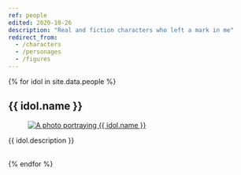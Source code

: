 ```yaml
---
ref: people
edited: 2020-10-26
description: "Real and fiction characters who left a mark in me"
redirect_from:
  - /characters
  - /personages
  - /figures
---
```

{% for idol in site.data.people %}
	<h2 class="title">{{ idol.name }}</h2>
	<a href="{{ idol.link }}" rel="noopener noreferrer" target="_blank"><figure><img src="{{ idol.img }}" title="{{ idol.name }}" alt="A photo portraying {{ idol.name }}" /></figure></a>
	<p>{{ idol.description }}</p>
	<br />
{% endfor %}
